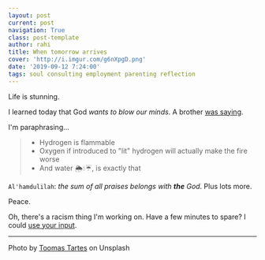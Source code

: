 ```yaml
---
layout: post
current: post
navigation: True
class: post-template
author: rahi
title: When tomorrow arrives
cover: 'http://i.imgur.com/g6nXpgD.png'
date: '2019-09-12 7:24:00'
tags: soul consulting employment parenting reflection
---
```


Life is stunning.

I learned today that God _wants to blow our minds_. A brother [was saying](https://youtu.be/LP3eNNLOs-M?t=1102).

I'm paraphrasing...

> - Hydrogen is flammable
> - Oxygen if introduced to "lit" hydrogen will actually make the fire worse
> - And water 🌦💧☔, is exactly that

`Al'hamdulilah`: _the sum of all praises belongs with **the** God_. Plus lots more.

Peace.

Oh, there's a racism thing I'm working on. Have a few minutes to spare? I could [use your input](https://i.rahidelvi.ca/need-input-from-black-parents-dealing-with-tdsb-racism).

---

Photo by [Toomas Tartes](https://unsplash.com/photos/4QTBhzYm7Z8) on Unsplash
